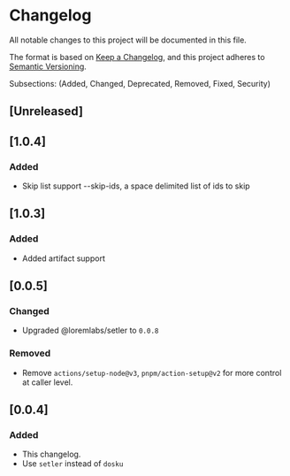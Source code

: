 # Changelog

All notable changes to this project will be documented in this file.

The format is based on [Keep a Changelog](https://keepachangelog.com/en/1.0.0/),
and this project adheres to [Semantic Versioning](https://semver.org/spec/v2.0.0.html).

Subsections: (Added, Changed, Deprecated, Removed, Fixed, Security)

## [Unreleased]

## [1.0.4]

### Added

 - Skip list support --skip-ids, a space delimited list of ids to skip

## [1.0.3]

### Added

 - Added artifact support

## [0.0.5]

### Changed

 - Upgraded @loremlabs/setler to `0.0.8`

### Removed

- Remove `actions/setup-node@v3`, `pnpm/action-setup@v2` for more control at caller level.

## [0.0.4]

### Added

- This changelog.
- Use `setler` instead of `dosku`

